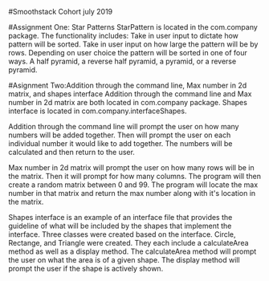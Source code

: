 #Smoothstack Cohort july 2019

#Assignment One: Star Patterns
StarPattern is located in the com.company package. The functionality includes: Take in user input to dictate how pattern will be sorted. Take in user input on how large the pattern will be by rows. Depending on user choice the pattern will be sorted in one of four ways. A half pyramid, a reverse half pyramid, a pyramid, or a reverse pyramid.

#Asignment Two:Addition through the command line, Max number in 2d matrix, and shapes interface
Addition through the command line and Max number in 2d matrix are both located in com.company package. Shapes interface is located in com.company.interfaceShapes.

Addition through the command line will prompt the user on how many numbers will be added together. Then will prompt the user on each individual number it would like to add together. The numbers will be calculated and then return to the user.

Max number in 2d matrix will prompt the user on how many rows will be in the matrix. Then it will prompt for how many columns. The program will then create a random matrix between 0 and 99. The program will locate the max number in that matrix and return the max number along with it's location in the matrix. 

Shapes interface is an example of an interface file that provides the guideline of what will be included by the shapes that implement the interface. Three classes were created based on the interface. Circle, Rectange, and Triangle were created. They each include a calculateArea method as well as a display method. The calculateArea method will prompt the user on what the area is of a given shape. The display method will prompt the user if the shape is actively shown.
